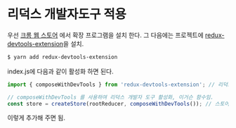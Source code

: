 # 리덕스 개발자도구 적용

우선 [크롬 웹 스토어](https://chrome.google.com/webstore/detail/redux-devtools/lmhkpmbekcpmknklioeibfkpmmfibljd) 에서 확장 프로그램을 설치 한다. 그 다음에는 프로젝트에 [redux-devtools-extension](https://www.npmjs.com/package/redux-devtools-extension)을 설치.

```sh
$ yarn add redux-devtools-extension
```

index.js에 다음과 같이 활성화 하면 된다.

```jsx
import { composeWithDevTools } from 'redux-devtools-extension'; // 리덕스 개발자 도구

// composeWithDevTools 를 사용하여 리덕스 개발자 도구 활성화, 이거슨 함수임.
const store = createStore(rootReducer, composeWithDevTools()); // 스토어를 만듭니다.
```

이렇게 추가해 주면 됨.